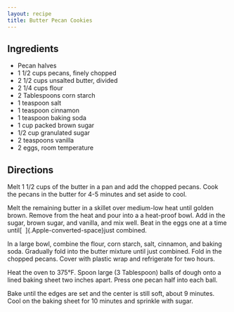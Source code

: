 ```yaml
---
layout: recipe
title: Butter Pecan Cookies
---
```


## Ingredients

* Pecan halves
* 1 1/2 cups pecans, finely chopped
* 2 1/2 cups unsalted butter, divided
* 2 1/4 cups flour
* 2 Tablespoons corn starch
* 1 teaspoon salt
* 1 teaspoon cinnamon
* 1 teaspoon baking soda
* 1 cup packed brown sugar
* 1/2 cup granulated sugar
* 2 teaspoons vanilla
* 2 eggs, room temperature

## Directions

Melt 1 1/2 cups of the butter in a pan and add the chopped pecans. Cook
the pecans in the butter for 4-5 minutes and set aside to cool.

Melt the remaining butter in a skillet over medium-low heat until golden
brown. Remove from the heat and pour into a a heat-proof bowl. Add in
the sugar, brown sugar, and vanilla, and mix well. Beat in the eggs one
at a time until[  ]{.Apple-converted-space}just combined.

In a large bowl, combine the flour, corn starch, salt, cinnamon, and
baking soda. Gradually fold into the butter mixture until just combined.
Fold in the chopped pecans. Cover with plastic wrap and refrigerate for
two hours.

Heat the oven to 375°F. Spoon large (3 Tablespoon) balls of dough onto a
lined baking sheet two inches apart. Press one pecan half into each
ball.

Bake until the edges are set and the center is still soft, about 9
minutes. Cool on the baking sheet for 10 minutes and sprinkle with
sugar.
